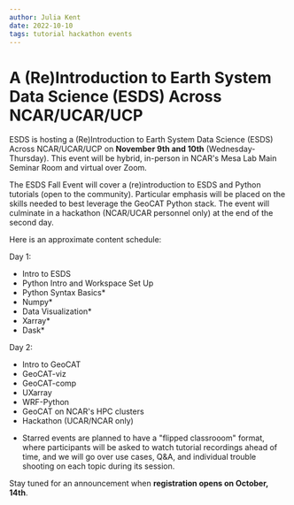 ```yaml
---
author: Julia Kent
date: 2022-10-10
tags: tutorial hackathon events
---
```


# A (Re)Introduction to Earth System Data Science (ESDS) Across NCAR/UCAR/UCP

ESDS is hosting a (Re)Introduction to Earth System Data Science (ESDS) Across NCAR/UCAR/UCP on **November 9th and 10th** (Wednesday-Thursday). This event will be hybrid, in-person in NCAR's Mesa Lab Main Seminar Room and virtual over Zoom. 

The ESDS Fall Event will cover a (re)introduction to ESDS and Python tutorials (open to the community). Particular emphasis will be placed on the skills needed to best leverage the GeoCAT Python stack. The event will culminate in a hackathon (NCAR/UCAR personnel only) at the end of the second day.

Here is an approximate content schedule:

Day 1:
 - Intro to ESDS
 - Python Intro and Workspace Set Up
 - Python Syntax Basics*
 - Numpy*
 - Data Visualization*
 - Xarray*
 - Dask*


Day 2:
 - Intro to GeoCAT
 - GeoCAT-viz
 - GeoCAT-comp
 - UXarray
 - WRF-Python
 - GeoCAT on NCAR's HPC clusters
 - Hackathon (UCAR/NCAR only)

* Starred events are planned to have a "flipped classrooom" format, where participants will be asked to watch tutorial recordings ahead of time, and we will go over use cases, Q&A, and individual trouble shooting on each topic during its session. 

Stay tuned for an announcement when **registration opens on October, 14th**.